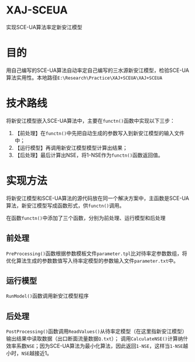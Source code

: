 # XAJ-SCEUA
实现SCE-UA算法率定新安江模型


# 目的

用自己编写的SCE-UA算法自动率定自己编写的三水源新安江模型，检验SCE-UA算法实用性。本地路径`E:\Research\Practice\XAJ+SCEUA\XAJ+SCEUA`

# 技术路线

将新安江模型嵌入SCE-UA算法中，主要在`functn()`函数中实现以下三步：

1. 【前处理】在`functn()`中先把自动生成的参数写入到新安江模型的输入文件中；
2. 【运行模型】再调用新安江模型模型计算出结果；
3. 【后处理】最后计算出NSE，将1-NSE作为`functn()`函数返回值。

# 实现方法

将新安江模型和SCE-UA算法的源代码放在同一个解决方案中，主函数是SCE-UA算法，新安江模型写成函数形式，供`functn()`调用。

在函数`functn()`中添加了三个函数，分别为前处理、运行模型和后处理

## 前处理

`PreProcessing()`函数根据参数模板文件`parameter.tpl`比对待率定参数数组，将优化算法生成的参数数值写入待率定模型的参数输入文件`parameter.txt`中。

## 运行模型

`RunModel()`函数调用新安江模型程序

## 后处理

`PostProcessing()`函数调用`ReadValues()`从待率定模型（在这里指新安江模型）输出结果中读取数据（出口断面流量数据`Q.txt`）；
调用`CalculateNSE()`计算纳什效率系数`NSE`；因为SCE-UA算法为最小化算法，因此返回`1-NSE`，这样当`1-NSE`越小时，`NSE`越接近1。
